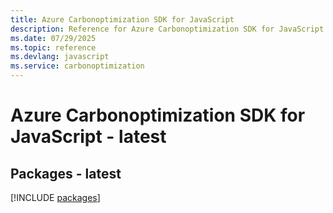 ```yaml
---
title: Azure Carbonoptimization SDK for JavaScript
description: Reference for Azure Carbonoptimization SDK for JavaScript
ms.date: 07/29/2025
ms.topic: reference
ms.devlang: javascript
ms.service: carbonoptimization
---
```

# Azure Carbonoptimization SDK for JavaScript - latest
## Packages - latest
[!INCLUDE [packages](carbonoptimization-index.md)]